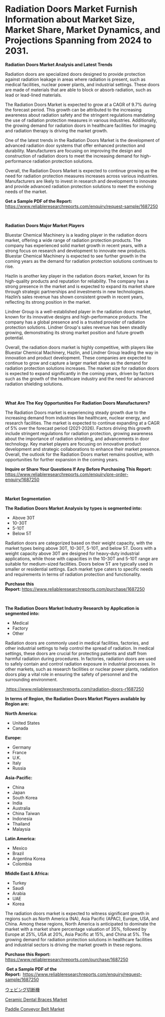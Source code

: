 <p><h1>Radiation Doors Market Furnish Information about Market Size, Market Share, Market Dynamics, and Projections Spanning from 2024 to 2031.</h1></p><p><strong>Radiation Doors Market Analysis and Latest Trends</strong></p>
<p><p>Radiation doors are specialized doors designed to provide protection against radiation leakage in areas where radiation is present, such as medical facilities, nuclear power plants, and industrial settings. These doors are made of materials that are able to block or absorb radiation, such as lead or lead-lined materials.</p><p>The Radiation Doors Market is expected to grow at a CAGR of 9.7% during the forecast period. This growth can be attributed to the increasing awareness about radiation safety and the stringent regulations mandating the use of radiation protection measures in various industries. Additionally, the growing demand for radiation doors in healthcare facilities for imaging and radiation therapy is driving the market growth.</p><p>One of the latest trends in the Radiation Doors Market is the development of advanced radiation door systems that offer enhanced protection and durability. Manufacturers are focusing on improving the design and construction of radiation doors to meet the increasing demand for high-performance radiation protection solutions.</p><p>Overall, the Radiation Doors Market is expected to continue growing as the need for radiation protection measures increases across various industries. Manufacturers are likely to invest in research and development to innovate and provide advanced radiation protection solutions to meet the evolving needs of the market.</p></p>
<p><strong>Get a Sample PDF of the Report:&nbsp;</strong> <a href="https://www.reliableresearchreports.com/enquiry/request-sample/1687250">https://www.reliableresearchreports.com/enquiry/request-sample/1687250</a></p>
<p>&nbsp;</p>
<p><strong>Radiation Doors Major Market Players</strong></p>
<p><p>Bluestar Chemical Machinery is a leading player in the radiation doors market, offering a wide range of radiation protection products. The company has experienced solid market growth in recent years, with a strong focus on research and development to innovate new products. Bluestar Chemical Machinery is expected to see further growth in the coming years as the demand for radiation protection solutions continues to rise.</p><p>Hazlin is another key player in the radiation doors market, known for its high-quality products and reputation for reliability. The company has a strong presence in the market and is expected to expand its market share through strategic partnerships and investments in new technologies. Hazlin’s sales revenue has shown consistent growth in recent years, reflecting its strong position in the market.</p><p>Lindner Group is a well-established player in the radiation doors market, known for its innovative designs and high-performance products. The company has a global presence and is a trusted provider of radiation protection solutions. Lindner Group's sales revenue has been steadily growing, demonstrating its strong market position and future growth potential.</p><p>Overall, the radiation doors market is highly competitive, with players like Bluestar Chemical Machinery, Hazlin, and Lindner Group leading the way in innovation and product development. These companies are expected to continue to grow and capture a larger market share as the demand for radiation protection solutions increases. The market size for radiation doors is expected to expand significantly in the coming years, driven by factors such as the growth of the healthcare industry and the need for advanced radiation shielding solutions.</p></p>
<p>&nbsp;</p>
<p><strong>What Are The Key Opportunities For Radiation Doors Manufacturers?</strong></p>
<p><p>The Radiation Doors market is experiencing steady growth due to the increasing demand from industries like healthcare, nuclear energy, and research facilities. The market is expected to continue expanding at a CAGR of 5% over the forecast period (2021-2026). Factors driving this growth include stringent regulations for radiation protection, growing awareness about the importance of radiation shielding, and advancements in door technology. Key market players are focusing on innovative product development and strategic collaborations to enhance their market presence. Overall, the outlook for the Radiation Doors market remains positive, with opportunities for further expansion in the coming years.</p></p>
<p><strong>Inquire or Share Your Questions If Any Before Purchasing This Report:</strong> <a href="https://www.reliableresearchreports.com/enquiry/pre-order-enquiry/1687250">https://www.reliableresearchreports.com/enquiry/pre-order-enquiry/1687250</a></p>
<p>&nbsp;</p>
<p><strong>Market Segmentation</strong></p>
<p><strong>The Radiation Doors Market Analysis by types is segmented into:</strong></p>
<p><ul><li>Above 30T</li><li>10-30T</li><li>5-10T</li><li>Below 5T</li></ul></p>
<p><p>Radiation doors are categorized based on their weight capacity, with the market types being above 30T, 10-30T, 5-10T, and below 5T. Doors with a weight capacity above 30T are designed for heavy-duty industrial applications, while those with capacities in the 10-30T and 5-10T range are suitable for medium-sized facilities. Doors below 5T are typically used in smaller or residential settings. Each market type caters to specific needs and requirements in terms of radiation protection and functionality.</p></p>
<p><strong>Purchase this Report:&nbsp;</strong><a href="https://www.reliableresearchreports.com/purchase/1687250">https://www.reliableresearchreports.com/purchase/1687250</a></p>
<p>&nbsp;</p>
<p><strong>The Radiation Doors Market Industry Research by Application is segmented into:</strong></p>
<p><ul><li>Medical</li><li>Factory</li><li>Other</li></ul></p>
<p><p>Radiation doors are commonly used in medical facilities, factories, and other industrial settings to help control the spread of radiation. In medical settings, these doors are crucial for protecting patients and staff from harmful radiation during procedures. In factories, radiation doors are used to safely contain and control radiation exposure in industrial processes. In other markets, such as research facilities or nuclear power plants, radiation doors play a vital role in ensuring the safety of personnel and the surrounding environment.</p></p>
<p><a href="https://www.reliableresearchreports.com/radiation-doors-r1687250">&nbsp;https://www.reliableresearchreports.com/radiation-doors-r1687250</a></p>
<p><strong>In terms of Region, the Radiation Doors Market Players available by Region are:</strong></p>
<p>
    <p> <strong> North America: </strong>
        <ul>
            <li>United States</li>
            <li>Canada</li>
        </ul>
        </p> 
    <p> <strong> Europe: </strong>
        <ul>
            <li>Germany</li>
            <li>France</li>
            <li>U.K.</li>
            <li>Italy</li>
            <li>Russia</li>
        </ul>
        </p> 
    <p> <strong> Asia-Pacific: </strong>
        <ul>
            <li>China</li>
            <li>Japan</li>
            <li>South Korea</li>
            <li>India</li>
            <li>Australia</li>
            <li>China Taiwan</li>
            <li>Indonesia</li>
            <li>Thailand</li>
            <li>Malaysia</li>
        </ul>
        </p> 
    <p> <strong> Latin America: </strong>
        <ul>
            <li>Mexico</li>
            <li>Brazil</li>
            <li>Argentina Korea</li>
            <li>Colombia</li>
        </ul>
        </p> 
    <p> <strong> Middle East & Africa: </strong>
        <ul>
            <li>Turkey</li>
            <li>Saudi</li>
            <li>Arabia</li>
            <li>UAE</li>
            <li>Korea</li>
        </ul>
    </p>
    </p>
<p><p>The radiation doors market is expected to witness significant growth in regions such as North America (NA), Asia Pacific (APAC), Europe, USA, and China. Among these regions, North America is anticipated to dominate the market with a market share percentage valuation of 35%, followed by Europe at 25%, USA at 20%, Asia Pacific at 15%, and China at 5%. The growing demand for radiation protection solutions in healthcare facilities and industrial sectors is driving the market growth in these regions.</p></p>
<p><strong>Purchase this Report: </strong><a href="https://www.reliableresearchreports.com/purchase/1687250">https://www.reliableresearchreports.com/purchase/1687250</a></p>
<p>&nbsp;<strong>Get a Sample PDF of the Report:&nbsp;&nbsp;</strong><a href="https://www.reliableresearchreports.com/enquiry/request-sample/1687250">https://www.reliableresearchreports.com/enquiry/request-sample/1687250</a></p>
<p><strong></strong></p>
<p><p><a href="https://github.com/RodHoppe07/Market-Research-Report-List-1/blob/main/773348531712.md">ウェビング切断機</a></p><p><a href="https://gratis-rainforest-2ca.notion.site/Ceramic-Dental-Braces-Market-Outlook-Industry-Overview-and-Forecast-2024-to-2031-76034502b49c4e17a90fb34f49306444">Ceramic Dental Braces Market</a></p><p><a href="https://github.com/mbisetmhermsr/Market-Research-Report-List-2/blob/main/paddle-conveyor-belt-market.md">Paddle Conveyor Belt Market</a></p></p>